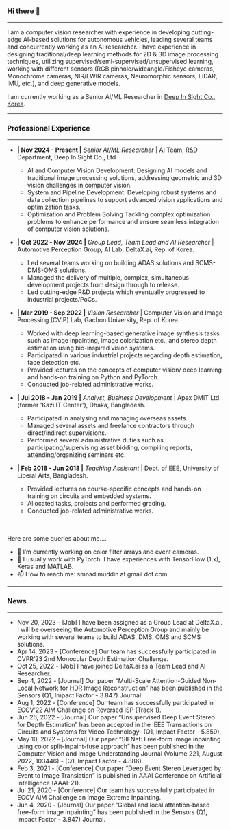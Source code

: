 ### Hi there 👋
---

I am a computer vision researcher with experience in developing cutting-edge AI-based solutions for autonomous vehicles, leading several teams and concurrently working as an AI researcher. I have experience in designing traditional/deep learning methods for 2D \& 3D image processing techniques, utilizing supervised/semi-supervised/unsupervised learning, working with different sensors (RGB pinhole/wideangle/Fisheye cameras, Monochrome cameras, NIR/LWIR cameras, Neuromorphic sensors, LiDAR, IMU, etc.), and deep generative models. 

I am currently working as a Senior AI/ML Researcher in [Deep In Sight Co., Korea](http://dinsight.ai).

---
### Professional Experience
---
- **| Nov 2024 - Present |** _Senior AI/ML Researcher_ | AI Team, R&D Department, Deep In Sight Co., Ltd
    - AI and Computer Vision Development: Designing AI models and traditional image processing solutions, addressing geometric and 3D vision challenges in computer vision.
    - System and Pipeline Development: Developing robust systems and data collection pipelines to support advanced vision applications and optimization tasks.
    - Optimization and Problem Solving Tackling complex optimization problems to enhance performance and ensure seamless integration of computer vision solutions.

- **| Oct 2022 - Nov 2024 |** _Group Lead, Team Lead and AI Researcher_ | Automotive Perception Group, AI Lab, DeltaX.ai, Rep. of Korea.
    - Led several teams working on building ADAS solutions and SCMS-DMS-OMS solutions.
    - Managed the delivery of multiple, complex, simultaneous development projects from design through to release.
    - Led cutting-edge R\&D projects which eventually progressed to industrial projects/PoCs.

- **| Mar 2019 - Sep 2022 |** _Vision Researcher_ | Computer Vision and Image Processing (CVIP) Lab, Gachon University, Rep. of Korea.
  - Worked with deep learning-based generative image synthesis tasks such as image inpainting, image colorization etc., and stereo depth estimation using bio-inspired vision systems. 
  - Participated in various industrial projects regarding depth estimation, face detection etc.
  - Provided lectures on the concepts of computer vision/ deep learning and hands-on training on Python and PyTorch.
  - Conducted job-related administrative works.

- **| Jul 2018 - Jan 2019 |** _Analyst, Business Development_ | Apex DMIT Ltd. (former 'Kazi IT Center'), Dhaka, Bangladesh.
  - Participated in analysing and managing overseas assets. 
  - Managed several assets and freelance contractors through direct/indirect supervisions.
  - Performed several administrative duties such as participating/supervising asset bidding, compiling reports, attending/organizing seminars etc. 

- **| Feb 2018 - Jun 2018 |** _Teaching Assistant_ | Dept. of EEE, University of Liberal Arts, Bangladesh.
  - Provided lectures on course-specific concepts and hands-on training on circuits and embedded systems.
  - Allocated tasks, projects and performed grading.
  - Conducted job-related administrative works.

<br><br>
Here are some queries about me....
<br>
- 🔭 I’m currently working on color filter arrays and event cameras.
- 💬 I usually work with PyTorch. I have experiences with TensorFlow (1.x), Keras and MATLAB. 
- 📫 How to reach me: smnadimuddin at gmail dot com
---
### News
---
- Nov 20, 2023 -   [Job] I have been assigned as a Group Lead at DeltaX.ai. I will be overseeing the Automotive Perception Group and mainly be working with several teams to build ADAS, DMS, OMS and SCMS solutions.
- Apr 14, 2023 -	[Conference] Our team has successfully participated in CVPR’23 2nd Monocular Depth Estimation Challenge.
- Oct 25, 2022 -	[Job] I have joined DeltaX.ai as a Team Lead and AI Researcher.
- Sep 4, 2022 - 	[Journal] Our paper “Multi-Scale Attention-Guided Non-Local Network for HDR Image Reconstruction” has been published in the Sensors (Q1, Impact Factor - 3.847) Journal.
- Aug 1, 2022 - 	[Conference] Our team has successfully participated in ECCV’22 AIM Challenge on Reversed ISP (Track 1).
- Jun 26, 2022 - 	[Journal] Our paper “Unsupervised Deep Event Stereo for Depth Estimation” has been accepted in the IEEE Transactions on Circuits and Systems for Video Technology- (Q1, Impact Factor - 5.859).
- May 10, 2022 - 	[Journal] Our paper “SIFNet: Free-form image inpainting using color split-inpaint-fuse approach” has been published in the Computer Vision and Image Understanding Journal (Volume 221, August 2022, 103446) - (Q1, Impact Factor - 4.886).
- Feb 3, 2021 - 	[Conference] Our paper “Deep Event Stereo Leveraged by Event to Image Translation” is published in AAAI Conference on Artificial Intelligence (AAAI-21).
- Jul 21, 2020 -	[Conference] Our team has successfully participated in ECCV AIM Challenge on Image Extreme Inpainting.
- Jun 4, 2020 -	[Journal] Our paper “Global and local attention-based free-form image inpainting” has been published in the Sensors (Q1, Impact Factor - 3.847) Journal.


<!-- - ⚡ Fun fact: I have recently stopped smoking.  -->

<!-- [Sayed Nadim's GitHub stats](https://github-readme-stats.vercel.app/api?username=sayednadim&show_icons=false&theme=gotham&count_private=true&hide=contribs)>



